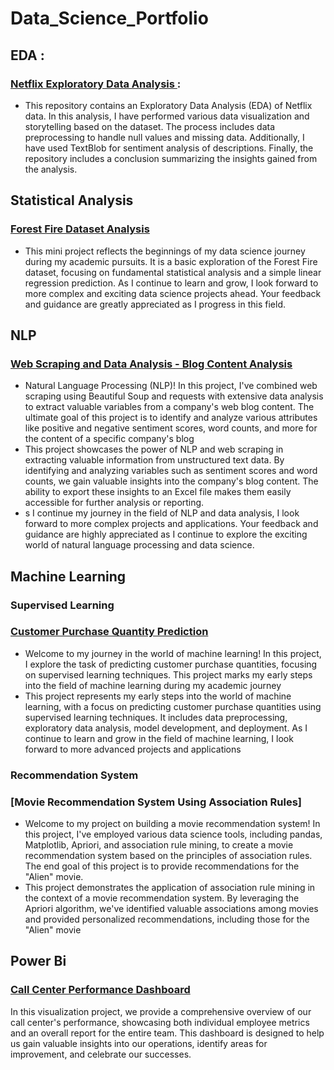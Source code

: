 # Data_Science_Portfolio
## EDA :
   ### [ Netflix Exploratory Data Analysis ](./Exploratory_data_analysis/):
   - This repository contains an Exploratory Data Analysis (EDA) of Netflix data. In this analysis, I have performed various data
   visualization and storytelling based on the dataset. The process includes data preprocessing to handle null values and missing data.
   Additionally, I have used TextBlob for sentiment analysis of descriptions. Finally, the repository includes a conclusion summarizing the insights gained from the 
   analysis.

## Statistical Analysis
   ### [Forest Fire Dataset Analysis](./Preprocessing/)
   - This mini project reflects the beginnings of my data science journey during my academic pursuits. It is a basic exploration of the Forest Fire dataset, focusing on fundamental statistical analysis and a simple linear regression prediction. As I continue to learn and grow, I look forward to more complex and exciting data science projects ahead. Your feedback and guidance are greatly appreciated as I progress in this field.
## NLP
   ### [Web Scraping and Data Analysis - Blog Content Analysis](./NLP/)
   -  Natural Language Processing (NLP)! In this project, I've combined web scraping using Beautiful Soup and requests with extensive data analysis to extract valuable variables from a company's web blog content. The ultimate goal of this project is to identify and analyze various attributes like positive and negative sentiment scores, word counts, and more for the content of a specific company's blog
   -  This project showcases the power of NLP and web scraping in extracting valuable information from unstructured text data. By identifying and analyzing variables such as sentiment scores and word counts, we gain valuable insights into the company's blog content. The ability to export these insights to an Excel file makes them easily accessible for further analysis or reporting.
   -  s I continue my journey in the field of NLP and data analysis, I look forward to more complex projects and applications. Your feedback and guidance are highly appreciated as I continue to explore the exciting world of natural language processing and data science.
## Machine Learning
   ### Supervised Learning
   ### [Customer Purchase Quantity Prediction](./Machine%20Learning/)
   - Welcome to my journey in the world of machine learning! In this project, I explore the task of predicting customer purchase quantities, focusing on supervised learning techniques. This project marks my early steps into the field of machine learning during my academic journey
   - This project represents my early steps into the world of machine learning, with a focus on predicting customer purchase quantities using supervised learning techniques. It includes data preprocessing, exploratory data analysis, model development, and deployment. As I continue to learn and grow in the field of machine learning, I look forward to more advanced projects and applications
   ###  Recommendation System 
   ### [Movie Recommendation System Using Association Rules]
   - Welcome to my project on building a movie recommendation system! In this project, I've employed various data science tools, including pandas, Matplotlib, Apriori, and association rule mining, to create a movie recommendation system based on the principles of association rules. The end goal of this project is to provide recommendations for the "Alien" movie.
   - This project demonstrates the application of association rule mining in the context of a movie recommendation system. By leveraging the Apriori algorithm, we've identified valuable associations among movies and provided personalized recommendations, including those for the "Alien" movie
## Power Bi
   ### [Call Center Performance Dashboard](./Power%20Bi/)
   In this visualization project, we provide a comprehensive overview of our call center's performance, showcasing both individual employee metrics and an overall 
   report for the entire team. This dashboard is designed to help us gain valuable insights into our operations, identify areas for improvement, and celebrate our 
   successes.


